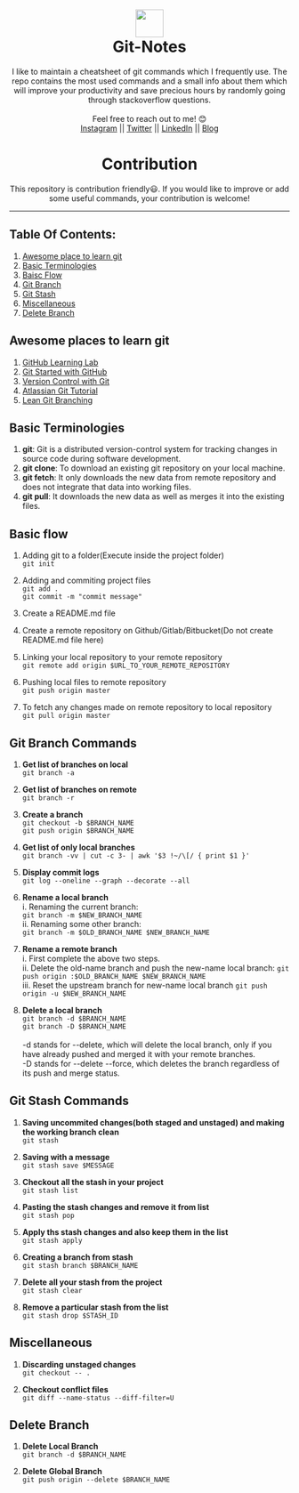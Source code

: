 <h1 align="center"><img height="50" src="https://git-scm.com/images/logos/downloads/Git-Icon-1788C.png" align="middle"/><br />Git-Notes</h1>
<p align="center">I like to maintain a cheatsheet of git commands which I frequently use. The repo contains the most used commands and a small info about them which will improve your productivity and save precious hours by randomly going through stackoverflow questions.<br /><br />Feel free to reach out to me! 😊 <br />
  <a href="https://www.instagram.com/bhavya_karia/">Instagram</a> || <a href="https://twitter.com/thebhavyakaria">Twitter</a> || <a href="https://www.linkedin.com/in/bhavya-karia-1b115a93/">LinkedIn</a> || <a href="https://bhavyakaria.github.io/">Blog</a>
 </p>


<h1 align="center">Contribution</h1>

<p align="center">This repository is contribution friendly😃. If you would like to improve or add some useful commands, your contribution is welcome!</p>

---

## Table Of Contents:

1. [Awesome place to learn git](#git_tutorials)
2. [Basic Terminologies](#basic_terminologies)
3. [Baisc Flow](#basic_flow)
4. [Git Branch](#git_branch_commands)
5. [Git Stash](#git_stash_commands)
6. [Miscellaneous](#miscellaneous)
7. [Delete Branch](#delete_branch)

<a name='git_tutorials'></a>
## Awesome places to learn git

1. [GitHub Learning Lab](https://lab.github.com/)
2. [Git Started with GitHub](https://www.udemy.com/course/git-started-with-github/)
3. [Version Control with Git](https://www.udacity.com/course/version-control-with-git--ud123)
4. [Atlassian Git Tutorial](https://www.atlassian.com/git)
5. [Lean Git Branching](https://learngitbranching.js.org/)

<a name='basic_terminologies'></a>
## Basic Terminologies

1. **git**: Git is a distributed version-control system for tracking changes in source code during software development.
2. **git clone**: To download an existing git repository on your local machine.
3. **git fetch**: It only downloads the new data from remote repository and does not integrate that data into working files.
4. **git pull**: It downloads the new data as well as merges it into the existing files.

<a name='basic_flow'></a>
## Basic flow

1. Adding git to a folder(Execute inside the project folder)<br />
```git init```

2. Adding and commiting project files<br />
```git add .```<br />
```git commit -m "commit message"```

3. Create a README.md file

4. Create a remote repository on Github/Gitlab/Bitbucket(Do not create README.md file here)

5. Linking your local repository to your remote repository<br />
```git remote add origin $URL_TO_YOUR_REMOTE_REPOSITORY```

6. Pushing local files to remote repository<br />
```git push origin master```

7. To fetch any changes made on remote repository to local repository<br />
```git pull origin master```

<a name='git_branch_commands'></a>
## Git Branch Commands

1. **Get list of branches on local**<br />
```git branch -a```

2. **Get list of branches on remote**<br />
```git branch -r```

3. **Create a branch**<br />
```git checkout -b $BRANCH_NAME```<br />
```git push origin $BRANCH_NAME```

4. **Get list of only local branches**<br />
```git branch -vv | cut -c 3- | awk '$3 !~/\[/ { print $1 }'```

5. **Display commit logs**<br />
```git log --oneline --graph --decorate --all```

6. **Rename a local branch**<br />
i. Renaming the current branch:<br />
```git branch -m $NEW_BRANCH_NAME```<br />
ii. Renaming some other branch:<br />
```git branch -m $OLD_BRANCH_NAME $NEW_BRANCH_NAME```<br />

7. **Rename a remote branch**<br />
i. First complete the above two steps.<br />
ii. Delete the old-name branch and push the new-name local branch:
```git push origin :$OLD_BRANCH_NAME $NEW_BRANCH_NAME```<br />
iii. Reset the upstream branch for new-name local branch
```git push origin -u $NEW_BRANCH_NAME```

8. **Delete a local branch**<br />
```git branch -d $BRANCH_NAME```<br />
```git branch -D $BRANCH_NAME```<br /><br />
-d stands for --delete, which will delete the local branch, only if you have already pushed and merged it with your remote branches.<br />
-D stands for --delete --force, which deletes the branch regardless of its push and merge status.

<a name='git_stash_commands'></a>
## Git Stash Commands

1. **Saving uncommited changes(both staged and unstaged) and making the working branch clean**<br />
```git stash```<br />

2. **Saving with a message**<br />
```git stash save $MESSAGE```<br />

3. **Checkout all the stash in your project**<br />
```git stash list```<br />

4. **Pasting the stash changes and remove it from list**<br />
```git stash pop```<br />

5. **Apply ths stash changes and also keep them in the list**<br />
```git stash apply```<br />

6. **Creating a branch from stash**<br />
```git stash branch $BRANCH_NAME```<br />

7. **Delete all your stash from the project**<br />
```git stash clear```<br />

8. **Remove a particular stash from the list**<br />
```git stash drop $STASH_ID```<br /> 


<a name='miscellaneous'></a>
## Miscellaneous

1. **Discarding unstaged changes**<br />
```git checkout -- .```

2. **Checkout conflict files**<br />
```git diff --name-status --diff-filter=U```

<a name='delete_branch'></a>
## Delete Branch

1. **Delete Local Branch<br />**
```git branch -d $BRANCH_NAME```

2. **Delete Global Branch<br />**
```git push origin --delete $BRANCH_NAME```



